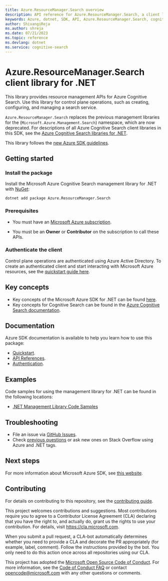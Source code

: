 ```yaml
---
title: Azure.ResourceManager.Search overview
description: API reference for Azure.ResourceManager.Search, a client library for managing an Azure Cognitive Search resource using the Azure SDK for .NET.
keywords: Azure, dotnet, SDK, API, Azure.ResourceManager.Search, cognitive-search
author: ShivangiReja
ms.author: shreja
ms.date: 07/21/2023
ms.topic: reference
ms.devlang: dotnet
ms.service: cognitive-search
---
```


# Azure.ResourceManager.Search client library for .NET

This library provides resource management APIs for Azure Cognitive Search. Use this library for control plane operations, such as creating, configuring, and managing a search service. 

`Azure.ResourceManager.Search` replaces the previous management libraries for the (`Microsoft.Azure.Management.Search`) namespace, which are now deprecated. For descriptions of all Azure Cognitive Search client libraries in this SDK, see the [Azure Cognitive Search libraries for .NET](/dotnet/api/overview/azure/search).

This library follows the [new Azure SDK guidelines](https://azure.github.io/azure-sdk/general_introduction.html).

## Getting started

### Install the package

Install the Microsoft Azure Cognitive Search management library for .NET with [NuGet](https://www.nuget.org/):

```dotnetcli
dotnet add package Azure.ResourceManager.Search
```

### Prerequisites

* You must have an [Microsoft Azure subscription](https://azure.microsoft.com/free/dotnet/).

* You must be an **Owner** or **Contributor** on the subscription to call these APIs.

### Authenticate the client

Control plane operations are authenticated using Azure Active Directory. To create an authenticated client and start interacting with Microsoft Azure resources, see the [quickstart guide here](https://github.com/Azure/azure-sdk-for-net/blob/Azure.ResourceManager.Search_1.1.0/doc/dev/mgmt_quickstart.md).

## Key concepts

* Key concepts of the Microsoft Azure SDK for .NET can be found [here](https://azure.github.io/azure-sdk/dotnet_introduction.html).
* Key concepts for Cognitive Search can be found in the [Azure Cognitive Search documentation](/azure/search/).

## Documentation

Azure SDK documentation is available to help you learn how to use this package:

* [Quickstart](https://github.com/Azure/azure-sdk-for-net/blob/Azure.ResourceManager.Search_1.1.0/doc/dev/mgmt_quickstart.md).
* [API References](/dotnet/api/).
* [Authentication](https://github.com/Azure/azure-sdk-for-net/blob/Azure.ResourceManager.Search_1.1.0/sdk/identity/Azure.Identity/README.md).

## Examples

Code samples for using the management library for .NET can be found in the following locations:

* [.NET Management Library Code Samples](https://aka.ms/azuresdk-net-mgmt-samples)

## Troubleshooting

* File an issue via [GitHub Issues](https://github.com/Azure/azure-sdk-for-net/issues).
* Check [previous questions](https://stackoverflow.com/questions/tagged/azure+.net) or ask new ones on Stack Overflow using Azure and .NET tags.

## Next steps

For more information about Microsoft Azure SDK, see [this website](https://azure.github.io/azure-sdk/).

## Contributing

For details on contributing to this repository, see the [contributing
guide][cg].

This project welcomes contributions and suggestions. Most contributions
require you to agree to a Contributor License Agreement (CLA) declaring
that you have the right to, and actually do, grant us the rights to use
your contribution. For details, visit <https://cla.microsoft.com>.

When you submit a pull request, a CLA-bot automatically determines
whether you need to provide a CLA and decorate the PR appropriately
(for example, label, comment). Follow the instructions provided by the
bot. You only need to do this action once across all repositories
using our CLA.

This project has adopted the [Microsoft Open Source Code of Conduct][coc]. For
more information, see the [Code of Conduct FAQ][coc_faq] or contact
<opencode@microsoft.com> with any other questions or comments.

<!-- LINKS -->
[cg]: https://github.com/Azure/azure-sdk-for-net/blob/Azure.ResourceManager.Search_1.1.0/sdk/resourcemanager/Azure.ResourceManager/docs/CONTRIBUTING.md
[coc]: https://opensource.microsoft.com/codeofconduct/
[coc_faq]: https://opensource.microsoft.com/codeofconduct/faq/

